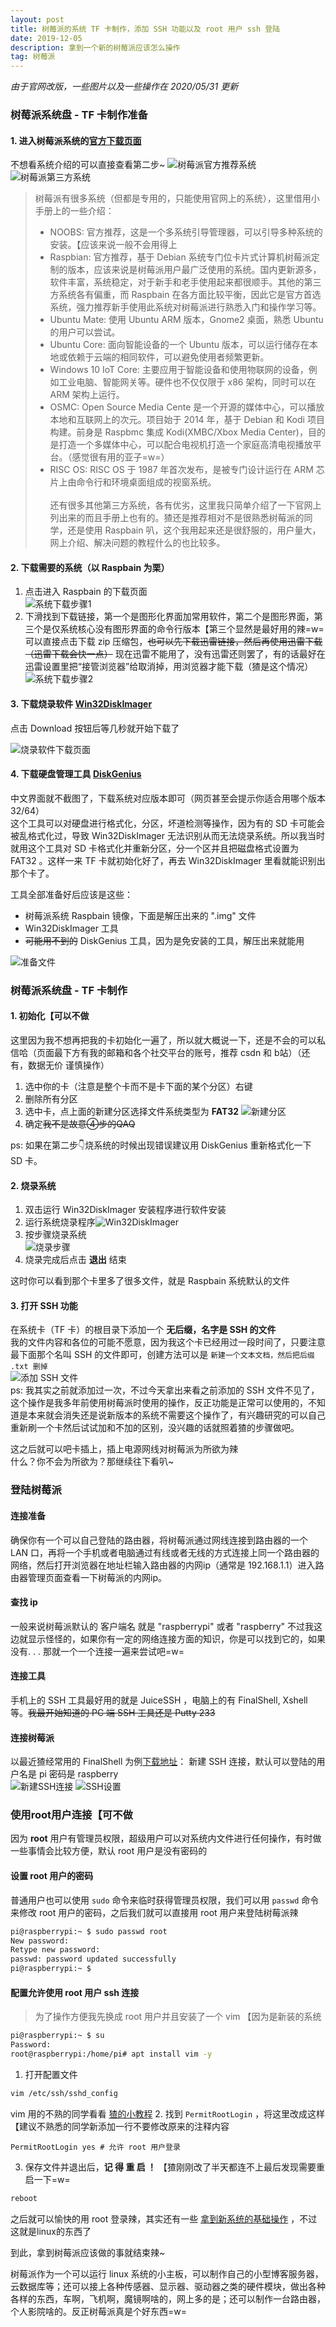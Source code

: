 ```yaml
---
layout: post
title: 树莓派的系统 TF 卡制作，添加 SSH 功能以及 root 用户 ssh 登陆
date: 2019-12-05
description: 拿到一个新的树莓派应该怎么操作
tag: 树莓派
---
```


_由于官网改版，一些图片以及一些操作在 2020/05/31 更新_

### 树莓派系统盘 - TF 卡制作准备
#### 1. 进入树莓派系统的[官方下载页面](https://www.raspberrypi.org/downloads/)<br>
不想看系统介绍的可以直接查看第二步~
![树莓派官方推荐系统](/images/20191205/raspberrypi-system1.png)<br>
![树莓派第三方系统](/images/20191205/raspberrypi-system2.png)<br>
> 树莓派有很多系统（但都是专用的，只能使用官网上的系统），这里借用小手册上的一些介绍：
> * NOOBS: 官方推荐，这是一个多系统引导管理器，可以引导多种系统的安装。【应该来说一般不会用得上
> * Raspbian: 官方推荐，基于 Debian 系统专门位卡片式计算机树莓派定制的版本，应该来说是树莓派用户最广泛使用的系统。国内更新源多，软件丰富，系统稳定，对于新手和老手使用起来都很顺手。其他的第三方系统各有偏重，而 Raspbain 在各方面比较平衡，因此它是官方首选系统，强力推荐新手使用此系统对树莓派进行熟悉入门和操作学习等。
> * Ubuntu Mate: 使用 Ubuntu ARM 版本，Gnome2 桌面，熟悉 Ubuntu 的用户可以尝试。
> * Ubuntu Core: 面向智能设备的一个 Ubuntu 版本，可以运行储存在本地或依赖于云端的相同软件，可以避免使用者频繁更新。
> * Windows 10 IoT Core: 主要应用于智能设备和使用物联网的设备，例如工业电脑、智能网关等。硬件也不仅仅限于 x86 架构，同时可以在 ARM 架构上运行。
> * OSMC: Open Source Media Cente 是一个开源的媒体中心，可以播放本地和互联网上的次元。项目始于 2014 年，基于 Debian 和 Kodi 项目构建。前身是 Raspbmc 集成 Kodi(XMBC/Xbox Media Center)，目的是打造一个多媒体中心，可以配合电视机打造一个家庭高清电视播放平台。（感觉很有用的亚子=w=）
> * RISC OS: RISC OS 于 1987 年首次发布，是被专门设计运行在 ARM 芯片上由命令行和环境桌面组成的视窗系统。<br><br>
> 还有很多其他第三方系统，各有优劣，这里我只简单介绍了一下官网上列出来的而且手册上也有的。猹还是推荐相对不是很熟悉树莓派的同学，还是使用 Raspbain 叭，这个我用起来还是很舒服的，用户量大，网上介绍、解决问题的教程什么的也比较多。

#### 2. 下载需要的系统（以 Raspbain 为栗）
 1. 点击进入 Raspbain 的下载页面<br>
 ![系统下载步骤1](/images/20191205/install-step1.png)<br>
 2. 下滑找到下载链接，第一个是图形化界面加常用软件，第二个是图形界面，第三个是仅系统核心没有图形界面的命令行版本【第三个显然是最好用的辣=w=<br>
 可以直接点击下载 zip 压缩包，~~也可以先下载迅雷链接，然后再使用迅雷下载（迅雷下载会快一点）~~ 现在迅雷不能用了，没有迅雷还则罢了，有的话最好在迅雷设置里把“接管浏览器”给取消掉，用浏览器才能下载（猹是这个情况）<br>
 ![系统下载步骤2](/images/20191205/install-step2.png)

#### 3. 下载烧录软件 [Win32DiskImager](https://sourceforge.net/projects/win32diskimager/)
点击 Download 按钮后等几秒就开始下载了

![烧录软件下载页面](/images/20191205/download-win32diskimager.png)

#### 4. 下载硬盘管理工具 [DiskGenius](http://www.diskgenius.cn/download.php)
中文界面就不截图了，下载系统对应版本即可（网页甚至会提示你适合用哪个版本 32/64）<br>
这个工具可以对硬盘进行格式化，分区，坏道检测等操作，因为有的 SD 卡可能会被乱格式化过，导致 Win32DiskImager 无法识别从而无法烧录系统。所以我当时就用这个工具对 SD 卡格式化并重新分区，分一个区并且把磁盘格式设置为 FAT32 。这样一来 TF 卡就初始化好了，再去 Win32DiskImager 里看就能识别出那个卡了。

工具全部准备好后应该是这些：
* 树莓派系统 Raspbain 镜像，下面是解压出来的 ".img" 文件
* Win32DiskImager 工具
* ~~可能用不到的~~ DiskGenius 工具，因为是免安装的工具，解压出来就能用

![准备文件](/images/20191205/softwares.png)

### 树莓派系统盘 - TF 卡制作
#### 1. 初始化【可以不做
这里因为我不想再把我的卡初始化一遍了，所以就大概说一下，还是不会的可以私信哈（页面最下方有我的邮箱和各个社交平台的账号，推荐 csdn 和 b站）（还有，数据无价 谨慎操作）
1. 选中你的卡（注意是整个卡而不是卡下面的某个分区）右键
2. 删除所有分区
3. 选中卡，点上面的新建分区选择文件系统类型为 **FAT32** ![新建分区](/images/20191205/newarea.png)
4. 确定~~我不是故意④步的QAQ~~

ps: 如果在第二步👇烧系统的时候出现错误建议用 DiskGenius 重新格式化一下 SD 卡。

#### 2. 烧录系统
1. 双击运行 Win32DiskImager 安装程序进行软件安装
2. 运行系统烧录程序![Win32DiskImager](/images/20191205/win32diskimagerunprogram.png)
3. 按步骤烧录系统<br>![烧录步骤](/images/20191205/maketfcard.png)
4. 烧录完成后点击 **退出** 结束

这时你可以看到那个卡里多了很多文件，就是 Raspbain 系统默认的文件

#### 3. 打开 SSH 功能
在系统卡（TF 卡）的根目录下添加一个 **无后缀，名字是 SSH 的文件**<br>
我的文件内容和各位的可能不愿意，因为我这个卡已经用过一段时间了，只要注意最下面那个名叫 SSH 的文件即可，创建方法可以是 `新建一个文本文档，然后把后缀 .txt 删掉`<br>
![添加 SSH 文件](/images/20191205/addsshfile.png)<br>
ps: 我其实之前就添加过一次，不过今天拿出来看之前添加的 SSH 文件不见了，这个操作是我多年前使用树莓派时使用的操作，反正功能是正常可以使用的，不知道是本来就会消失还是说新版本的系统不需要这个操作了，有兴趣研究的可以自己重新刷一个卡然后试试加和不加的区别，没兴趣的话就照着猹的步骤做吧。

这之后就可以吧卡插上，插上电源网线对树莓派为所欲为辣<br>
什么？你不会为所欲为？那继续往下看叭~

### 登陆树莓派
#### 连接准备
确保你有一个可以自己登陆的路由器，将树莓派通过网线连接到路由器的一个 LAN 口，再将一个手机或者电脑通过有线或者无线的方式连接上同一个路由器的网络，然后打开浏览器在地址栏输入路由器的内网ip（通常是 192.168.1.1）进入路由器管理页面查看一下树莓派的内网ip。

#### 查找 ip
一般来说树莓派默认的 客户端名 就是 "raspberrypi" 或者 "raspberry" 不过我这边就显示怪怪的，如果你有一定的网络连接方面的知识，你是可以找到它的，如果没有. . . 那就一个一个连接一遍来尝试吧=w=

#### 连接工具
手机上的 SSH 工具最好用的就是 JuiceSSH ，电脑上的有 FinalShell, Xshell 等。~~我最开始知道的 PC 端 SSH 工具还是 Putty 233~~

#### 连接树莓派
以最近猹经常用的 FinalShell 为例[下载地址](http://www.hostbuf.com/downloads/finalshell_install.exe)：
新建 SSH 连接，默认可以登陆的用户名是 pi 密码是 raspberry<br>
![新建SSH连接](/images/20191205/addshhlink.png)
![SSH设置](/images/20191205/sshsetting.png)

### 使用root用户连接【可不做
因为 **root** 用户有管理员权限，超级用户可以对系统内文件进行任何操作，有时做一些事情会比较方便，默认 root 用户是没有密码的
#### 设置 root 用户的密码
普通用户也可以使用 `sudo` 命令来临时获得管理员权限，我们可以用 `passwd` 命令来修改 root 用户的密码，之后我们就可以直接用 root 用户来登陆树莓派辣
```sh
pi@raspberrypi:~ $ sudo passwd root
New password:
Retype new password:
passwd: password updated successfully
pi@raspberrypi:~ $
```

#### 配置允许使用 root 用户 ssh 连接<br>
> 为了操作方便我先换成 root 用户并且安装了一个 vim 【因为是新装的系统
```sh
pi@raspberrypi:~ $ su
Password:
root@raspberrypi:/home/pi# apt install vim -y
```

1. 打开配置文件
```sh
vim /etc/ssh/sshd_config
```
vim 用的不熟的同学看看 [猹的小教程](https://blog.zinchon.cn/2019/09/ServerStudy-Linux/#vim-%E5%9F%BA%E7%A1%80%E6%93%8D%E4%BD%9C)
2. 找到 `PermitRootLogin` ，将这里改成这样【建议不熟悉的同学新添加一行不要修改原来的注释内容
```
PermitRootLogin yes # 允许 root 用户登录
```
3. 保存文件并退出后，**记 得 重 启 ！** 【猹刚刚改了半天都连不上最后发现需要重启一下=w=
```sh
reboot
```

之后就可以愉快的用 root 登录辣，其实还有一些 [拿到新系统的基础操作](https://blog.zinchon.cn/2020/03/ServerStudy2/#%E5%B7%B2%E7%BB%8F%E7%99%BB%E5%BD%95%E8%BF%9C%E7%A8%8B%E6%9C%8D%E5%8A%A1%E5%99%A8%E8%AE%BE%E7%BD%AE%E5%85%AC%E9%92%A5%E7%99%BB%E5%BD%95) ，不过这就是linux的东西了

到此，拿到树莓派应该做的事就结束辣~

树莓派作为一个可以运行 linux 系统的小主板，可以制作自己的小型博客服务器，云数据库等；还可以接上各种传感器、显示器、驱动器之类的硬件模块，做出各种各样的东西，车啊，飞机啊，魔镜啊啥的，网上多的是；还可以制作一台路由器，个人影院啥的。反正树莓派真是个好东西=w=

